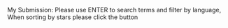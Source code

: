 My Submission:
    Please use ENTER to search terms and filter by language,
    When sorting by stars please click the button